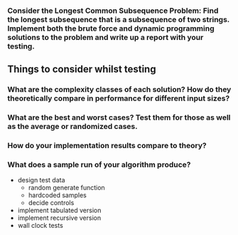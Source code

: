 ### Consider the Longest Common Subsequence Problem: Find the longest subsequence that is a subsequence of two strings. Implement both the brute force and dynamic programming solutions to the problem and write up a report with your testing. 
## Things to consider whilst testing
### What are the complexity classes of each solution? How do they theoretically compare in performance for different input sizes?
### What are the best and worst cases? Test them for those as well as the average or randomized cases.
### How do your implementation results compare to theory?
### What does a sample run of your algorithm produce? 

- design test data
    - random generate function
    - hardcoded samples 
    - decide controls
- implement tabulated version
- implement recursive version
- wall clock tests
